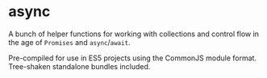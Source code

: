 # async

A bunch of helper functions for working with collections and control flow in the age of `Promises` and `async`/`await`.

Pre-compiled for use in ES5 projects using the CommonJS module format. Tree-shaken standalone bundles included.